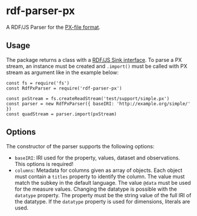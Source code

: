 # rdf-parser-px

A RDF/JS Parser for the [PX-file format](https://www.scb.se/globalassets/vara-tjanster/px-programmen/px-file_format_specification_2013.pdf).

## Usage

The package returns a class with a [RDF/JS Sink interface](http://rdf.js.org/stream-spec/#sink-interface).
To parse a PX stream, an instance must be created and `.import()` must be called with PX stream as argument like in the example below:

```
const fs = require('fs')
const RdfPxParser = require('rdf-parser-px')

const pxStream = fs.createReadStream('test/support/simple.px')
const parser = new RdfPxParser({ baseIRI: 'http://example.org/simple/' })
const quadStream = parser.import(pxStream)
```

## Options

The constructor of the parser supports the following options:

- `baseIRI`: IRI used for the property, values, dataset and observations.
  This options is required!
- `columns`: Metadata for columns given as array of objects.
  Each object must contain a `titles` property to identify the column.
  The value must match the subkey in the default language.
  The value `@data` must be used for the measure values.
  Changing the datatype is possible with the `datatype` property.
  The property must be the string value of the full IRI of the datatype.
  If the `datatype` property is used for dimensions, literals are used. 
